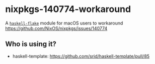 # nixpkgs-140774-workaround

A [`haskell-flake`](https://github.com/srid/haskell-flake) module for macOS users to workaround https://github.com/NixOS/nixpkgs/issues/140774

## Who is using it?

- haskell-template: https://github.com/srid/haskell-template/pull/85

